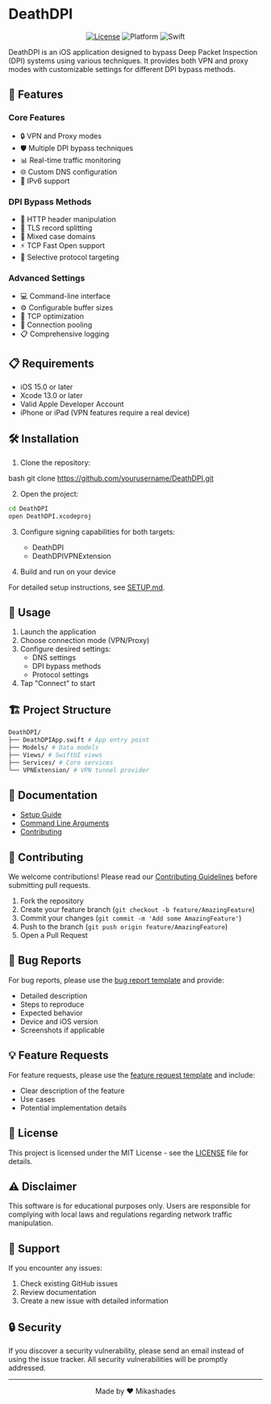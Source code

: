 # DeathDPI

<div align="center">

[![License](https://img.shields.io/badge/license-MIT-blue.svg)](LICENSE)
![Platform](https://img.shields.io/badge/platform-iOS%2015.0+-lightgrey.svg)
![Swift](https://img.shields.io/badge/Swift-5.5-orange.svg)

</div>

DeathDPI is an iOS application designed to bypass Deep Packet Inspection (DPI) systems using various techniques. It provides both VPN and proxy modes with customizable settings for different DPI bypass methods.

## 🚀 Features

### Core Features
- 🔒 VPN and Proxy modes
- 🛡️ Multiple DPI bypass techniques
- 📊 Real-time traffic monitoring
- 🌐 Custom DNS configuration
- 📱 IPv6 support

### DPI Bypass Methods
- 📝 HTTP header manipulation
- 🔄 TLS record splitting
- 🔡 Mixed case domains
- ⚡ TCP Fast Open support
- 🎯 Selective protocol targeting

### Advanced Settings
- 💻 Command-line interface
- ⚙️ Configurable buffer sizes
- 🔧 TCP optimization
- 🔄 Connection pooling
- 📋 Comprehensive logging

## 📋 Requirements

- iOS 15.0 or later
- Xcode 13.0 or later
- Valid Apple Developer Account
- iPhone or iPad (VPN features require a real device)

## 🛠️ Installation

1. Clone the repository:

bash
git clone https://github.com/yourusername/DeathDPI.git

2. Open the project:

```bash
cd DeathDPI
open DeathDPI.xcodeproj
```

3. Configure signing capabilities for both targets:
   - DeathDPI
   - DeathDPIVPNExtension

4. Build and run on your device

For detailed setup instructions, see [SETUP.md](SETUP.md).

## 📱 Usage

1. Launch the application
2. Choose connection mode (VPN/Proxy)
3. Configure desired settings:
   - DNS settings
   - DPI bypass methods
   - Protocol settings
4. Tap "Connect" to start

## 🏗️ Project Structure

```bash
DeathDPI/
├── DeathDPIApp.swift # App entry point
├── Models/ # Data models
├── Views/ # SwiftUI views
├── Services/ # Core services
└── VPNExtension/ # VPN tunnel provider
```

## 📖 Documentation

- [Setup Guide](SETUP.md)
- [Command Line Arguments](Documentation.md)
- [Contributing](github/CONTRIBUTING.md)

## 🤝 Contributing

We welcome contributions! Please read our [Contributing Guidelines](.github/CONTRIBUTING.md) before submitting pull requests.

1. Fork the repository
2. Create your feature branch (`git checkout -b feature/AmazingFeature`)
3. Commit your changes (`git commit -m 'Add some AmazingFeature'`)
4. Push to the branch (`git push origin feature/AmazingFeature`)
5. Open a Pull Request

## 🐛 Bug Reports

For bug reports, please use the [bug report template](.github/ISSUE_TEMPLATE/bug_report.md) and provide:
- Detailed description
- Steps to reproduce
- Expected behavior
- Device and iOS version
- Screenshots if applicable

## 💡 Feature Requests

For feature requests, please use the [feature request template](.github/ISSUE_TEMPLATE/feature_request.md) and include:
- Clear description of the feature
- Use cases
- Potential implementation details

## 📄 License

This project is licensed under the MIT License - see the [LICENSE](LICENSE) file for details.

## ⚠️ Disclaimer

This software is for educational purposes only. Users are responsible for complying with local laws and regulations regarding network traffic manipulation.

## 🤝 Support

If you encounter any issues:
1. Check existing GitHub issues
2. Review documentation
3. Create a new issue with detailed information

## 🔒 Security

If you discover a security vulnerability, please send an email instead of using the issue tracker. All security vulnerabilities will be promptly addressed.

---

<div align="center">
Made by ❤️ Mikashades
</div>
